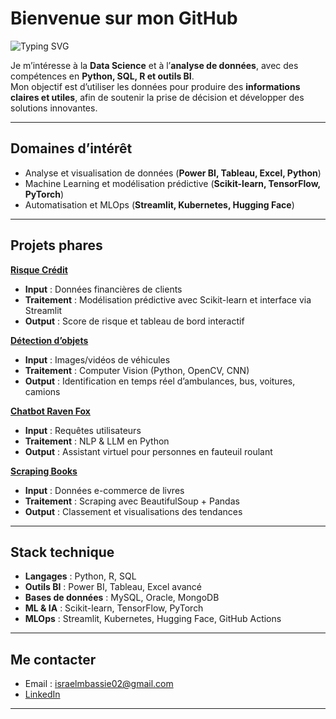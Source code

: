 #  Bienvenue sur mon GitHub  

![Typing SVG](https://readme-typing-svg.demolab.com?font=Fira+Code&size=28&pause=1000&color=36BCF7&width=600&lines=Bienvenue+sur+mon+GitHub;Data+Science+%7C+Analyse+de+données;Toujours+en+évolution)

Je m’intéresse à la **Data Science** et à l’**analyse de données**, avec des compétences en **Python, SQL, R et outils BI**.  
Mon objectif est d’utiliser les données pour produire des **informations claires et utiles**, afin de soutenir la prise de décision et développer des solutions innovantes.  

---

## Domaines d’intérêt  

- Analyse et visualisation de données (**Power BI, Tableau, Excel, Python**)  
- Machine Learning et modélisation prédictive (**Scikit-learn, TensorFlow, PyTorch**)  
- Automatisation et MLOps (**Streamlit, Kubernetes, Hugging Face**)  

---

## Projets phares  

**[Risque Crédit](https://github.com/MBASSIE-ISRAEL/risque_credits)**  
- **Input** : Données financières de clients  
- **Traitement** : Modélisation prédictive avec Scikit-learn et interface via Streamlit  
- **Output** : Score de risque et tableau de bord interactif  

**[Détection d’objets](https://github.com/MBASSIE-ISRAEL/Detection-engins)**  
- **Input** : Images/vidéos de véhicules  
- **Traitement** : Computer Vision (Python, OpenCV, CNN)  
- **Output** : Identification en temps réel d’ambulances, bus, voitures, camions  

**[Chatbot Raven Fox](https://github.com/MBASSIE-ISRAEL/chatbot_raven_fox)**  
- **Input** : Requêtes utilisateurs  
- **Traitement** : NLP & LLM en Python  
- **Output** : Assistant virtuel pour personnes en fauteuil roulant  

**[Scraping Books](https://github.com/MBASSIE-ISRAEL/Scrapping_books)**  
- **Input** : Données e-commerce de livres  
- **Traitement** : Scraping avec BeautifulSoup + Pandas  
- **Output** : Classement et visualisations des tendances  

---

## Stack technique  

- **Langages** : Python, R, SQL  
- **Outils BI** : Power BI, Tableau, Excel avancé  
- **Bases de données** : MySQL, Oracle, MongoDB  
- **ML & IA** : Scikit-learn, TensorFlow, PyTorch  
- **MLOps** : Streamlit, Kubernetes, Hugging Face, GitHub Actions  

---

## Me contacter  

- Email : israelmbassie02@gmail.com  
- [LinkedIn](https://www.linkedin.com/in/israel-dedieu/)  

---
